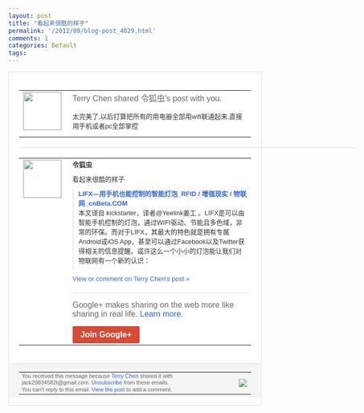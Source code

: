 ```yaml
---
layout: post
title: "看起来很酷的样子"
permalink: '/2012/09/blog-post_4029.html'
comments: 1
categories: Default
tags: 
---
```

<div style="border:solid 1px #dfdfdf;color:#686868;font:13px Arial"><div style="background-color:#fff;padding:20px;"><table cellpadding="0" cellspacing="0"><tr><td style="padding-right:15px;vertical-align:top"><a href="https://plus.google.com/_/notifications/emlink?emrecipient=110200756825219614165&amp;emid=CMCploKWvLICFahPcAodaV0AAA&amp;path=%2F108643996575278738906&amp;dt=1347869726849&amp;uob=8"><img height="75" src="https://lh3.googleusercontent.com/-KKRGTyJ5Bl0/AAAAAAAAAAI/AAAAAAAAEEY/jllxqER5dCk/s75-c-k-a/photo.jpg" style="border:solid 1px #cccccc;" width="75"/></a></td><td style="width:578px;color:#333;font:13px Arial;vertical-align:top"><div style="color:#686868;font:16px Arial;padding-bottom:15px">Terry Chen shared 令狐虫's post with you.</div><div style="padding-bottom:10px">太完美了,以后打算把所有的用电器全部用w<wbr/>ifi联通起来,直接用手机或者pc全部掌<wbr/>控</div></td></tr></table><div style="margin:20px 0;border-bottom:solid 1px #dfdfdf;width:670px"></div><table cellpadding="0" cellspacing="0"><tr><td style="padding-right:15px;vertical-align:top"><a href="https://plus.google.com/_/notifications/emlink?emrecipient=110200756825219614165&amp;emid=CMCploKWvLICFahPcAodaV0AAA&amp;path=%2F117574820492609190342&amp;dt=1347869726849&amp;uob=8"><img height="75" src="https://lh5.googleusercontent.com/-DGmJz03z4fE/AAAAAAAAAAI/AAAAAAAAFGU/0TYhhhYvpuA/s75-c-k-a/photo.jpg" style="border:solid 1px #cccccc;" width="75"/></a></td><td style="width:578px;color:#333;font:13px Arial;vertical-align:top"><div style="font-weight:bold;padding-bottom:10px">令狐虫</div><div style="padding-bottom:10px">看起来很酷的样子</div><div style="margin-bottom:10px;padding-left:10px; border-left:2px solid #EAEAEA"><span style="margin-right:5px"><a href="http://www.cnbeta.com/articles/206114.htm" style="color:#3366CC;text-decoration:none"><span style="font-weight:bold">LIFX―用手机也能控制的智能灯泡_RF<wbr/>ID / 增强现实 / 物联网_cnBeta.COM</span></a><div style="padding-bottom:10px">本文译自 kickstarter，译者@Yeeli<wbr/>nk姜工 。LIFX是可以由智能手机控制的灯泡，通<wbr/>过WIFI驱动、节能且多色域，非常的环保<wbr/>。而对于LIFX，其最大的特色就是拥有专<wbr/>属Android或iOS App，甚至可以通过Facebook以及<wbr/>Twitter获得相关的信息提醒。或许这<wbr/>么一个小小的灯泡能让我们对物联网有一个新<wbr/>的认识：</div></span></div><a href="https://plus.google.com/_/notifications/emlink?emrecipient=110200756825219614165&amp;emid=CMCploKWvLICFahPcAodaV0AAA&amp;path=%2F108643996575278738906%2Fposts%2FWaBGDoUQDk7%3Fgpinv%3DAMIXal_UgbKRCFRzfmGI8nbRBZmxTNAvyp-3bwsfqdJ7trXye-H7TM5rz4_SPi6G4e4W0_CVg0Ko5m_r5N3oVd3qGL84H46x9IeE2PDG9LzLMa90oSsPmRU&amp;dt=1347869726849&amp;uob=8" style="color:#3366CC;text-decoration:none">View or comment on Terry Chen's post »</a><div style="margin-top:20px;border-top:solid 1px #dfdfdf"><div style="padding:15px 0;color:#686868;font:16px Arial">Google+ makes sharing on the web more like sharing in real life. <a href="http://www.google.com/+/learnmore/" style="color:#3366CC;text-decoration:none">Learn more</a>.</div><a href="https://plus.google.com/_/notifications/emlink?emrecipient=110200756825219614165&amp;emid=CMCploKWvLICFahPcAodaV0AAA&amp;path=%2F%3Fgpinv%3DAMIXal_UgbKRCFRzfmGI8nbRBZmxTNAvyp-3bwsfqdJ7trXye-H7TM5rz4_SPi6G4e4W0_CVg0Ko5m_r5N3oVd3qGL84H46x9IeE2PDG9LzLMa90oSsPmRU&amp;dt=1347869726849&amp;uob=8" style="display:inline-block;padding:7px 15px;background-color:#d44b38; color:#fff;font-size:16px; font-weight:bold;border-radius:2px;-webkit-border-radius:2px; -moz-border-radius:2px;border:solid 1px #c43b28; white-space:nowrap;text-decoration:none">Join Google+</a></div></td></tr></table></div><div style="border-top:solid 1px #dfdfdf;padding:0 20px; background-color:#f5f5f5"><table cellpadding="0" cellspacing="0" style="height:50px"><tbody><tr><td style="vertical-align:middle;width:100%; color:#636363;font:11px Arial; line-height:120%">You received this message because <a href="https://plus.google.com/_/notifications/emlink?emrecipient=110200756825219614165&amp;emid=CMCploKWvLICFahPcAodaV0AAA&amp;path=%2F108643996575278738906%3Fgpinv%3DAMIXal_UgbKRCFRzfmGI8nbRBZmxTNAvyp-3bwsfqdJ7trXye-H7TM5rz4_SPi6G4e4W0_CVg0Ko5m_r5N3oVd3qGL84H46x9IeE2PDG9LzLMa90oSsPmRU&amp;dt=1347869726849&amp;uob=8" style="color:#3366CC;text-decoration:none">Terry Chen</a> shared it with jack29834582t@gmail.com. <a href="https://plus.google.com/_/notifications/emlink?emrecipient=110200756825219614165&amp;emid=CMCploKWvLICFahPcAodaV0AAA&amp;path=%2F_%2Fnonplus%2Femailsettings%3Fgpinv%3DAMIXal_UgbKRCFRzfmGI8nbRBZmxTNAvyp-3bwsfqdJ7trXye-H7TM5rz4_SPi6G4e4W0_CVg0Ko5m_r5N3oVd3qGL84H46x9IeE2PDG9LzLMa90oSsPmRU%26est%3DADH5u8Wk0mA3TU0-FnxzzsBx_RK3vyge-XTbLTlcyOj1fxnI0qHPHu4c8P5XkK7VxuQQQ2Ckr8RbUpfXEkE3MHye3gqG7P217CCHHMnf_olCsHiLCxxLP1NHfMt78g5rvnwfBx9j5OkKuovo9_wbe3uLRxfNRBirVA&amp;dt=1347869726849&amp;uob=8" style="color:#3366CC;text-decoration:none">Unsubscribe</a> from these emails.<br/>You can't reply to this email. <a href="https://plus.google.com/_/notifications/emlink?emrecipient=110200756825219614165&amp;emid=CMCploKWvLICFahPcAodaV0AAA&amp;path=%2F108643996575278738906%2Fposts%2FWaBGDoUQDk7%3Fgpinv%3DAMIXal_UgbKRCFRzfmGI8nbRBZmxTNAvyp-3bwsfqdJ7trXye-H7TM5rz4_SPi6G4e4W0_CVg0Ko5m_r5N3oVd3qGL84H46x9IeE2PDG9LzLMa90oSsPmRU&amp;dt=1347869726849&amp;uob=8" style="color:#3366CC;text-decoration:none">View the post</a> to add a comment.<br/></td><td><img src="https://ssl.gstatic.com/s2/oz/images/notifications/logo/google-plus-6617a72bb36cc548861652780c9e6ff1.png"/></td></tr></tbody></table></div></div>